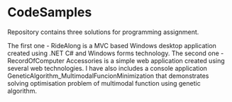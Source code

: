 CodeSamples
===========
Repository contains three solutions for programming assignment.

The first one - RideAlong is a MVC based Windows desktop application created using .NET C# and Windows forms technology.
The second one - RecordOfComputer Accessories is a simple web application created using several web technologies. 
I have also includes a console application GeneticAlgorithm_MultimodalFuncionMinimization that demonstrates solving optimisation problem of multimodal function using genetic algorithm.
